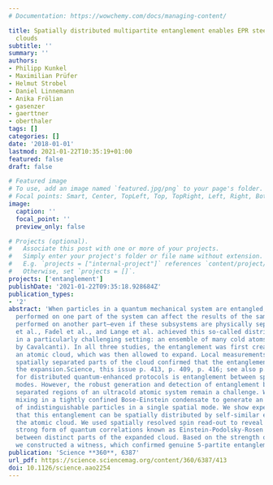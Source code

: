 ```yaml
---
# Documentation: https://wowchemy.com/docs/managing-content/

title: Spatially distributed multipartite entanglement enables EPR steering of atomic
  clouds
subtitle: ''
summary: ''
authors:
- Philipp Kunkel
- Maximilian Prüfer
- Helmut Strobel
- Daniel Linnemann
- Anika Frölian
- gasenzer
- gaerttner
- oberthaler
tags: []
categories: []
date: '2018-01-01'
lastmod: 2021-01-22T10:35:19+01:00
featured: false
draft: false

# Featured image
# To use, add an image named `featured.jpg/png` to your page's folder.
# Focal points: Smart, Center, TopLeft, Top, TopRight, Left, Right, BottomLeft, Bottom, BottomRight.
image:
  caption: ''
  focal_point: ''
  preview_only: false

# Projects (optional).
#   Associate this post with one or more of your projects.
#   Simply enter your project's folder or file name without extension.
#   E.g. `projects = ["internal-project"]` references `content/project/deep-learning/index.md`.
#   Otherwise, set `projects = []`.
projects: ['entanglement']
publishDate: '2021-01-22T09:35:18.928684Z'
publication_types:
- '2'
abstract: 'When particles in a quantum mechanical system are entangled, a measurement
  performed on one part of the system can affect the results of the same type of measurement
  performed on another part—even if these subsystems are physically separated. Kunkel
  et al., Fadel et al., and Lange et al. achieved this so-called distributed entanglement
  in a particularly challenging setting: an ensemble of many cold atoms (see the Perspective
  by Cavalcanti). In all three studies, the entanglement was first created within
  an atomic cloud, which was then allowed to expand. Local measurements on the different,
  spatially separated parts of the cloud confirmed that the entanglement survived
  the expansion.Science, this issue p. 413, p. 409, p. 416; see also p. 376A key resource
  for distributed quantum-enhanced protocols is entanglement between spatially separated
  modes. However, the robust generation and detection of entanglement between spatially
  separated regions of an ultracold atomic system remain a challenge. We used spin
  mixing in a tightly confined Bose-Einstein condensate to generate an entangled state
  of indistinguishable particles in a single spatial mode. We show experimentally
  that this entanglement can be spatially distributed by self-similar expansion of
  the atomic cloud. We used spatially resolved spin read-out to reveal a particularly
  strong form of quantum correlations known as Einstein-Podolsky-Rosen (EPR) steering
  between distinct parts of the expanded cloud. Based on the strength of EPR steering,
  we constructed a witness, which confirmed genuine 5-partite entanglement.'
publication: 'Science **360**, 6387'
url_pdf: https://science.sciencemag.org/content/360/6387/413
doi: 10.1126/science.aao2254
---
```

